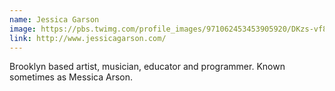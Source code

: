 ```yaml
---
name: Jessica Garson
image: https://pbs.twimg.com/profile_images/971062453453905920/DKzs-vf8_400x400.jpg
link: http://www.jessicagarson.com/
---
```

Brooklyn based artist, musician, educator and programmer. Known sometimes as Messica Arson.
